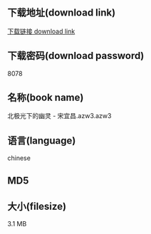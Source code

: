 ## 下载地址(download link)
[下载链接 download link](https://tutu365.netlify.app/?s=%E5%8C%97%E6%9E%81%E5%85%89%E4%B8%8B%E7%9A%84%E5%B9%BD%E7%81%B5+-+%E5%AE%8B%E5%AE%9C%E6%98%8C.azw3)

## 下载密码(download password)
8078

## 名称(book name)
北极光下的幽灵 - 宋宜昌.azw3.azw3

## 语言(language)
chinese

## MD5


## 大小(filesize)
3.1 MB
